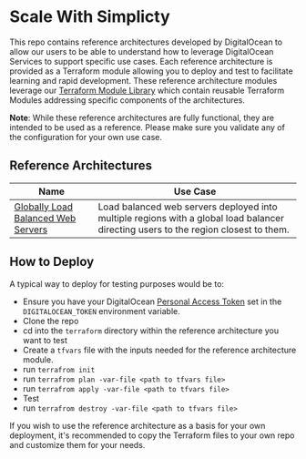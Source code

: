 # Scale With Simplicty
This repo contains reference architectures developed by DigitalOcean to allow our users to be able to understand how to leverage DigitalOcean Services to support specific use cases.  Each reference architecture is provided as a Terraform module allowing you to deploy and test to facilitate learning and rapid development. These reference architecture modules leverage our [Terraform Module Library](./TERRAFORM-MODULE-LIBRARY.md) which contain reusable Terraform Modules addressing specific components of the architectures.

**Note**: While these reference architectures are fully functional, they are intended to be used as a reference. Please make sure you validate any of the configuration for your own use case.

## Reference Architectures

| Name                                                                                               | Use Case                                                                                                                            |
|----------------------------------------------------------------------------------------------------|-------------------------------------------------------------------------------------------------------------------------------------|
| [Globally Load Balanced Web Servers](./reference-architectures/globally-load-balanced-web-servers) | Load balanced web servers deployed into multiple regions with a global load balancer directing users to the region closest to them. |

## How to Deploy
A typical way to deploy for testing purposes would be to:

- Ensure you have your DigitalOcean [Personal Access Token](https://docs.digitalocean.com/reference/api/create-personal-access-token/) set in the `DIGITALOCEAN_TOKEN` environment variable.
- Clone the repo
- cd into the `terraform` directory within the reference architecture you want to test
- Create a `tfvars` file with the inputs needed for the reference architecture module.
- run `terrafrom init`
- run `terrafrom plan -var-file <path to tfvars file>`
- run `terrafrom apply -var-file <path to tfvars file>`
- Test
- run `terrafrom destroy -var-file <path to tfvars file>`

If you wish to use the reference architecture as a basis for your own deployment, it's recommended to copy the Terraform files to your own repo and customize them for your needs.

